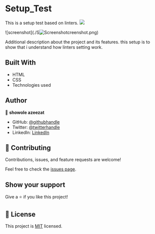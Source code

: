 # Setup_Test
This is a setup test based on linters.
![](https://img.shields.io/badge/Microverse-blueviolet)

![screenshot](./S![Screenshot ](/image/screenshot2021.png)creenshot.png)

Additional description about the project and its features.
this setup is to show that i understand how linters setting work.

## Built With

- HTML
- CSS
- Technologies used

## Author

👤 **showole azeezat**

- GitHub: [@githubhandle](https://github.com/oluwajuwon8)
- Twitter: [@twitterhandle](https://twitter.com/oluwafu87040629)
- LinkedIn: [LinkedIn](https://linkedin.com/in/showole-azeezat-omolola-4368a7ba/)

## 🤝 Contributing

Contributions, issues, and feature requests are welcome!

Feel free to check the [issues page](../../issues/).

## Show your support

Give a ⭐️ if you like this project!

## 📝 License

This project is [MIT](./MIT.md) licensed.